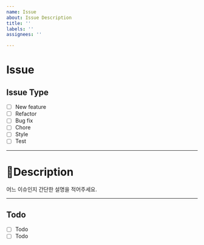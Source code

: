 ```yaml
---
name: Issue
about: Issue Description
title: ''
labels: ''
assignees: ''

---
```


# **Issue**

## Issue Type

- [ ] New feature
- [ ] Refactor
- [ ] Bug fix
- [ ] Chore
- [ ] Style
- [ ] Test

--- 

#  📝Description

어느 이슈인지 간단한 설명을 적어주세요.

---

## Todo
- [ ] Todo 
- [ ] Todo
